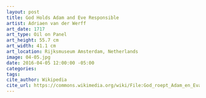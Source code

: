 ```yaml
---
layout: post
title: God Holds Adam and Eve Responsible
artist: Adriaen van der Werff
art_date: 1717
art_type: Oil on Panel
art_height: 55.7 cm
art_width: 41.1 cm
art_location: Rijksmuseum Amsterdam, Netherlands
image: 04-05.jpg
date: 2016-04-05 12:00:00 -05:00
categories:
tags:
cite_author: Wikipedia
cite_url: https://commons.wikimedia.org/wiki/File:God_roept_Adam_en_Eva_ter_verantwoording_Rijksmuseum_SK-A-4918.jpeg
---
```

